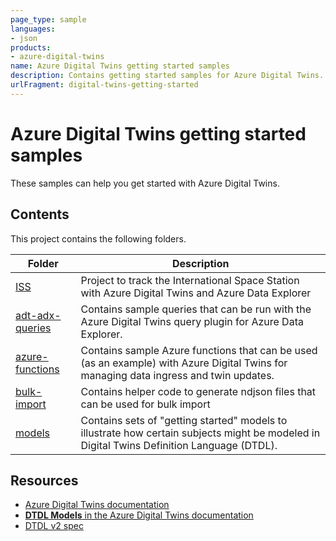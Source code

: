 ```yaml
---
page_type: sample
languages:
- json
products:
- azure-digital-twins
name: Azure Digital Twins getting started samples
description: Contains getting started samples for Azure Digital Twins.
urlFragment: digital-twins-getting-started
---
```


# Azure Digital Twins getting started samples

These samples can help you get started with Azure Digital Twins.

## Contents

This project contains the following folders.

| Folder | Description |
| --- | --- |
| [ISS](/ISS) | Project to track the International Space Station with Azure Digital Twins and Azure Data Explorer |
| [adt-adx-queries](/adt-adx-queries) | Contains sample queries that can be run with the Azure Digital Twins query plugin for Azure Data Explorer. |
| [azure-functions](/azure-functions) | Contains sample Azure functions that can be used (as an example) with Azure Digital Twins for managing data ingress and twin updates. |
| [bulk-import](/ndjson-generator) | Contains helper code to generate ndjson files that can be used for bulk import |
| [models](/models) | Contains sets of "getting started" models to illustrate how certain subjects might be modeled in Digital Twins Definition Language (DTDL). |


## Resources

- [Azure Digital Twins documentation](https://learn.microsoft.com/azure/digital-twins/)
- [**DTDL Models** in the Azure Digital Twins documentation](https://learn.microsoft.com/azure/digital-twins/concepts-models)
- [DTDL v2 spec](https://github.com/Azure/opendigitaltwins-dtdl/blob/master/DTDL/v2/dtdlv2.md)
